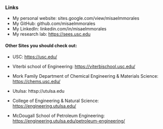 ### Links

- My personal website: sites.google.com/view/misaelmmorales
- My GitHub: github.com/misaelmmorales
- My LinkedIn: linkedin.com/in/misaelmmorales
- My research lab: https://sees.usc.edu

#### Other Sites you should check out:
- USC: https://usc.edu/
- Viterbi school of Engineering: https://viterbischool.usc.edu/
- Mork Family Department of Chemical Engineering & Materials Science: https://chems.usc.edu/

- Utulsa: httsp://utulsa.edu
- College of Engineering & Natural Science: https://engineering.utulsa.edu/
- McDougall School of Petroleum Engineering: https://engineering.utulsa.edu/petroleum-engineering/
